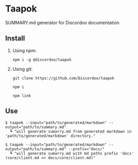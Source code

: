 Taapok
=
SUMMARY.md generator for Discordoo documentation

Install
-
1. Using npm:

   `npm i -g @discordoo/taapok`

2. Using git:
   
   `git clone https://github.com/Discordoo/taapok`
   
   `npm i`

   `npm link`

Use
-
```shell
$ taapok --input="path/to/generated/markdown" --output="path/to/summary.md"
  ┗ "will generate sumarry.md from generated markdown in 'path/to/generated/markdown' directory."
  
$ taapok --input="path/to/generated/markdown" --output="path/to/summary.md" --prefix="docs/"
  ┗ "will generate sumarry.md with md paths prefix 'docs' (core/client.md => docs/core/client.md)"
```
